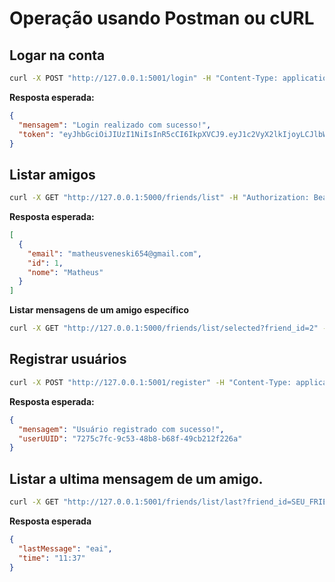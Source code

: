 # Operação usando Postman ou cURL

<h2 style="border: none">Logar na conta</h2>

```bash
curl -X POST "http://127.0.0.1:5001/login" -H "Content-Type: application/json" -d "{\"email\": \"teste@gmail.com\", \"senha\": \"123456\"}"
```

**Resposta esperada:**

```json
{
  "mensagem": "Login realizado com sucesso!",
  "token": "eyJhbGciOiJIUzI1NiIsInR5cCI6IkpXVCJ9.eyJ1c2VyX2lkIjoyLCJlbWFpbCI6IjJAZ21haWwuY29tIiwiZXhwIjoxNzY5MzI2ODc4fQ.SsgJSsJKuAE7Ysvv9WtrjuAD_NZ4kXasn5unhwm3QBM"
}
```

## Listar amigos

```bash
curl -X GET "http://127.0.0.1:5000/friends/list" -H "Authorization: Bearer SEU_TOKEN_AQUI"
```

**Resposta esperada:**

```json
[
  {
    "email": "matheusveneski654@gmail.com",
    "id": 1,
    "nome": "Matheus"
  }
]
```

**Listar mensagens de um amigo específico**

```bash
curl -X GET "http://127.0.0.1:5000/friends/list/selected?friend_id=2" -H "Authorization: Bearer SEU_TOKEN_AQUI"
```

## Registrar usuários

```bash
curl -X POST "http://127.0.0.1:5001/register" -H "Content-Type: application/json" -d '{"nome":"Usuário Teste","email":"teste@gmail.com","senha":"123456"}'
```

**Resposta esperada:**

```json
{
  "mensagem": "Usuário registrado com sucesso!",
  "userUUID": "7275c7fc-9c53-48b8-b68f-49cb212f226a"
}
```

## Listar a ultima mensagem de um amigo.

```bash
curl -X GET "http://127.0.0.1:5001/friends/list/last?friend_id=SEU_FRIEND_ID" -H "Authorization: Bearer TOKEN_AQUi"
```

**Resposta esperada**

```json
{
  "lastMessage": "eai",
  "time": "11:37"
}
```